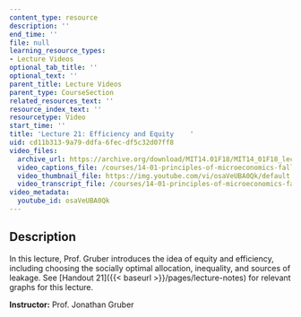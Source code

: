 ```yaml
---
content_type: resource
description: ''
end_time: ''
file: null
learning_resource_types:
- Lecture Videos
optional_tab_title: ''
optional_text: ''
parent_title: Lecture Videos
parent_type: CourseSection
related_resources_text: ''
resource_index_text: ''
resourcetype: Video
start_time: ''
title: 'Lecture 21: Efficiency and Equity    '
uid: cd11b313-9a79-ddfa-6fec-df5c32d07ff8
video_files:
  archive_url: https://archive.org/download/MIT14.01F18/MIT14_01F18_lec21_300k.mp4
  video_captions_file: /courses/14-01-principles-of-microeconomics-fall-2018/24f157a6b2c75acaa4d00b2cc53bcc91_osaVeUBA0Qk.vtt
  video_thumbnail_file: https://img.youtube.com/vi/osaVeUBA0Qk/default.jpg
  video_transcript_file: /courses/14-01-principles-of-microeconomics-fall-2018/0594da9029a49bb0bf4e4d1cbebd5653_osaVeUBA0Qk.pdf
video_metadata:
  youtube_id: osaVeUBA0Qk
---
```


Description
-----------

In this lecture, Prof. Gruber introduces the idea of equity and efficiency, including choosing the socially optimal allocation, inequality, and sources of leakage. See [Handout 21]({{< baseurl >}}/pages/lecture-notes) for relevant graphs for this lecture. 

**Instructor:** Prof. Jonathan Gruber